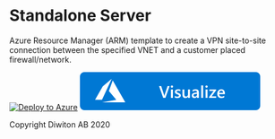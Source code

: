 # Standalone Server
Azure Resource Manager (ARM) template to create a VPN site-to-site connection between the specified VNET and a customer placed firewall/network.

[![Deploy to Azure](https://aka.ms/deploytoazurebutton)](https://portal.azure.com/#create/Microsoft.Template/uri/https%3A%2F%2Fraw.githubusercontent.com%2FDiwitonAB%2Farm%2Fmaster%2Fvpn%2Fvpn-deployment.json) [![Visualize](https://raw.githubusercontent.com/Azure/azure-quickstart-templates/master/1-CONTRIBUTION-GUIDE/images/visualizebutton.svg?sanitize=true)](http://armviz.io/#/?load=https%3A%2F%2Fraw.githubusercontent.com%2FDiwitonAB%2Farm%2Fmaster%2Fvpn%2Fvpn-deployment.json)

Copyright Diwiton AB 2020
